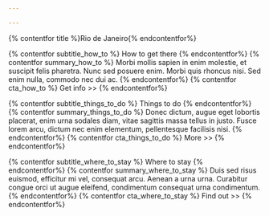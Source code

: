 ```yaml
---

---
```


{% contentfor title %}Rio de Janeiro{% endcontentfor%}

{% contentfor subtitle_how_to %}
How to get there
{% endcontentfor%}
{% contentfor summary_how_to %}
Morbi mollis sapien in enim molestie, et suscipit felis pharetra. Nunc sed posuere enim. Morbi quis rhoncus nisi. Sed enim nulla, commodo nec dui ac.
{% endcontentfor%}
{% contentfor cta_how_to %}
Get info >>
{% endcontentfor%}


{% contentfor subtitle_things_to_do %}
Things to do
{% endcontentfor%}
{% contentfor summary_things_to_do %}
Donec dictum, augue eget lobortis placerat, enim urna sodales diam, vitae sagittis massa tellus in justo. Fusce lorem arcu, dictum nec enim elementum, pellentesque facilisis nisi.
{% endcontentfor%}
{% contentfor cta_things_to_do %}
More >>
{% endcontentfor%}


{% contentfor subtitle_where_to_stay %}
Where to stay
{% endcontentfor%}
{% contentfor summary_where_to_stay %}
Duis sed risus euismod, efficitur mi vel, consequat arcu. Aenean a urna urna. Curabitur congue orci ut augue eleifend, condimentum consequat urna condimentum.
{% endcontentfor%}
{% contentfor cta_where_to_stay %}
Find out >>
{% endcontentfor%}